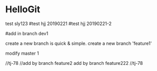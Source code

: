 # HelloGit

test sly123
#test hjj 20190221
#test hjj 20190221-2

#add in branch dev1

create a new branch is quick & simple.
create a new branch 'feature1'


modify master  1

//tj-78
//add by branch feature2
add by branch feature222
//tj-78
